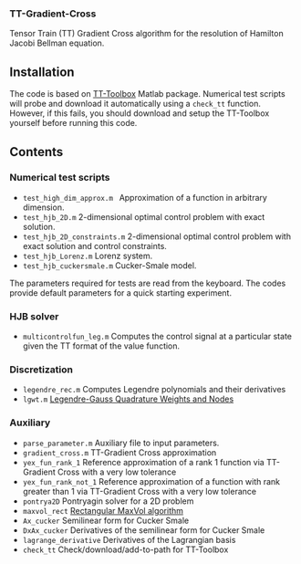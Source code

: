 ### TT-Gradient-Cross
Tensor Train (TT) Gradient Cross algorithm for the resolution of Hamilton Jacobi Bellman equation.

## Installation
The code is based on [TT-Toolbox](https://github.com/oseledets/TT-Toolbox) Matlab package. Numerical test scripts will probe and download it automatically using a `check_tt` function. However, if this fails, you should download and setup the TT-Toolbox yourself before running this code.

## Contents

### Numerical test scripts

* `test_high_dim_approx.m `  Approximation of a function in arbitrary dimension.
* `test_hjb_2D.m` 2-dimensional optimal control problem with exact solution.
* `test_hjb_2D_constraints.m` 2-dimensional optimal control problem with exact solution and control constraints.
* `test_hjb_Lorenz.m` Lorenz system.
* `test_hjb_cuckersmale.m` Cucker-Smale model.

The parameters required for tests are read from the keyboard. The codes provide default parameters for a quick starting experiment.

### HJB solver

* `multicontrolfun_leg.m` Computes the control signal at a particular state given the TT format of the value function.

### Discretization

* `legendre_rec.m` Computes Legendre polynomials and their derivatives
* `lgwt.m` [Legendre-Gauss Quadrature Weights and Nodes](https://uk.mathworks.com/matlabcentral/fileexchange/4540-legendre-gauss-quadrature-weights-and-nodes)

### Auxiliary

*  `parse_parameter.m` Auxiliary file to input parameters.
*  `gradient_cross.m` TT-Gradient Cross approximation
*  `yex_fun_rank_1` Reference approximation of a rank 1 function via TT-Gradient Cross with a very low tolerance
*  `yex_fun_rank_not_1` Reference approximation of a function with rank greater than 1 via TT-Gradient Cross with a very low tolerance
*  `pontrya2D`  Pontryagin solver for a 2D problem
*  `maxvol_rect`  [Rectangular MaxVol algorithm](https://doi.org/10.1016/j.laa.2017.10.014)
*  `Ax_cucker` Semilinear form for Cucker Smale
*  `DxAx_cucker`  Derivatives of the semilinear form for Cucker Smale
*  `lagrange_derivative` Derivatives of the Lagrangian basis
*  `check_tt` Check/download/add-to-path for TT-Toolbox
